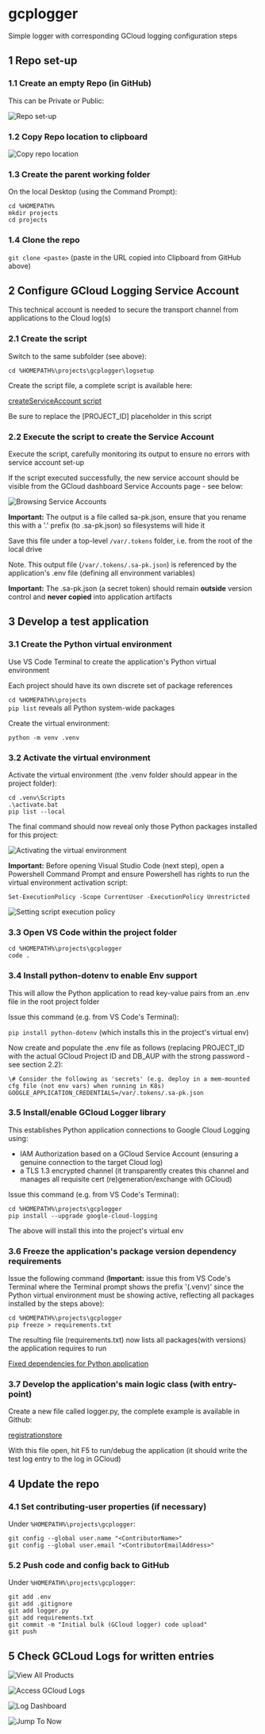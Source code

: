 # gcplogger
Simple logger with corresponding GCloud logging configuration steps

## 1 Repo set-up

### 1.1 Create an empty Repo (in GitHub)

This can be Private or Public:

![Repo set-up](README.images/Picture1.png)

### 1.2 Copy Repo location to clipboard

![Copy repo location](README.images/Picture2.png)

### 1.3 Create the parent working folder

On the local Desktop (using the Command Prompt):

`cd %HOMEPATH%`</br>
`mkdir projects`</br>
`cd projects`

### 1.4 Clone the repo

`git clone <paste>` (paste in the URL copied into Clipboard from GitHub above)

## 2 Configure GCloud Logging Service Account

This technical account is needed to secure the transport channel from applications to the Cloud log(s)

### 2.1 Create the script

Switch to the same subfolder (see above):

`cd %HOMEPATH%\projects\gcplogger\logsetup`

Create the script file, a complete script is available here:

[createServiceAccount script](https://github.com/burningglass/gcplogger/blob/main/logsetup/createServiceAccount.sh)

Be sure to replace the [PROJECT_ID] placeholder in this script

### 2.2 Execute the script to create the Service Account

Execute the script, carefully monitoring its output to ensure no errors with service account set-up

If the script executed successfully, the new service account should be visible from the GCloud dashboard Service Accounts page - see below:

![Browsing Service Accounts](https://github.com/burningglass/registrationstore/blob/main/README.images/Picture3.png)

**Important:** The output is a file called sa-pk.json, ensure that you rename this with a '.' prefix (to .sa-pk.json) so filesystems will hide it

Save this file under a top-level `/var/.tokens` folder, i.e. from the root of the local drive

Note. This output file (`/var/.tokens/.sa-pk.json`) is referenced by the application's .env file (defining all environment variables)

**Important:** The .sa-pk.json (a secret token) should remain **outside** version control and **never copied** into application artifacts

## 3 Develop a test application

### 3.1 Create the Python virtual environment

Use VS Code Terminal to create the application's Python virtual environment

Each project should have its own discrete set of package references

`cd %HOMEPATH%\projects`<br/>
`pip list` reveals all Python system-wide packages 

Create the virtual environment:

`python -m venv .venv`

### 3.2 Activate the virtual environment

Activate the virtual environment (the .venv folder should appear in the project folder):

`cd .venv\Scripts`<br/>
`.\activate.bat`<br/>
`pip list --local`

The final command should now reveal only those Python packages installed for this project:

![Activating the virtual environment](README.images/Picture4.png)

**Important:** Before opening Visual Studio Code (next step), open a Powershell Command Prompt and ensure Powershell has rights to run the virtual environment activation script:

`Set-ExecutionPolicy -Scope CurrentUser -ExecutionPolicy Unrestricted`

![Setting script execution policy](https://github.com/burningglass/registrationstore/blob/main/README.images/Picture5.png)

### 3.3 Open VS Code within the project folder

`cd %HOMEPATH%\projects\gcplogger`<br/>
`code .`

### 3.4 Install python-dotenv to enable Env support

This will allow the Python application to read key-value pairs from an .env file in the root project folder

Issue this command (e.g. from VS Code's Terminal):

`pip install python-dotenv` (which installs this in the project's virtual env)

Now create and populate the .env file as follows (replacing PROJECT_ID with the actual GCloud Project ID and DB_AUP with the strong password - see section 2.2):

`\# Consider the following as 'secrets' (e.g. deploy in a mem-mounted cfg file (not env vars) when running in K8s)`<br/>
`GOOGLE_APPLICATION_CREDENTIALS=/var/.tokens/.sa-pk.json`<br/>

### 3.5 Install/enable GCloud Logger library

This  establishes Python application connections to Google Cloud Logging using:
- IAM Authorization based on a GCloud Service Account (ensuring a genuine connection to the target Cloud log)
- a TLS 1.3 encrypted channel (it transparently creates this channel and manages all requisite cert (re)generation/exchange with GCloud)

Issue this command (e.g. from VS Code's Terminal):

`cd %HOMEPATH%\projects\gcplogger`<br/>
`pip install --upgrade google-cloud-logging`<br/>

The above will install this into the project's virtual env

### 3.6 Freeze the application's package version dependency requirements

Issue the following command (**Important:** issue this from VS Code's Terminal where the Terminal prompt shows the prefix '(.venv)' since the Python virtual environment must be showing active, reflecting all packages installed by the steps above):

`cd %HOMEPATH%\projects\gcplogger`<br/>
`pip freeze > requirements.txt`

The resulting file (requirements.txt) now lists all packages(with versions) the application requires to run

[Fixed dependencies for Python application](https://github.com/burningglass/gcplogger/blob/main/requirements.txt)

### 3.7 Develop the application's main logic class (with entry-point)

Create a new file called logger.py, the complete example is available in Github:

[registrationstore](https://github.com/burningglass/gcplogger/blob/main/logger.py)

With this file open, hit F5 to run/debug the application (it should write the test log entry to the log in GCloud)

## 4 Update the repo

### 4.1 Set contributing-user properties (if necessary)

Under `%HOMEPATH%\projects\gcplogger`:

`git config --global user.name "<ContributorName>"`<br/>
`git config --global user.email "<ContributorEmailAddress>"`

### 5.2 Push code and config back to GitHub

Under `%HOMEPATH%\projects\gcplogger`:

`git add .env`<br/>
`git add .gitignore`<br/>
`git add logger.py`<br/>
`git add requirements.txt`<br/>
`git commit -m "Initial bulk (GCloud logger) code upload"`<br/>
`git push`<br/>

## 5 Check GCLoud Logs for written entries

![View All Products](README.images/Picture5.png)

![Access GCloud Logs](README.images/Picture6.png)

![Log Dashboard](README.images/Picture7.png)

![Jump To Now](README.images/Picture8.png)

